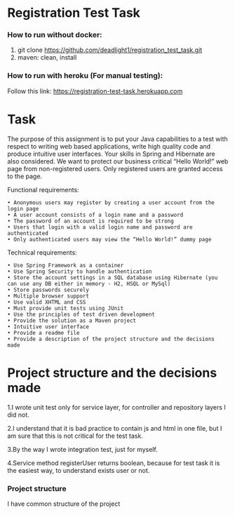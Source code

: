 # Registration Test Task
### How to run without docker:

1. git clone https://github.com/deadlight1/registration_test_task.git
2. maven: clean, install

### How to run with heroku (For manual testing):
Follow this link: https://registration-test-task.herokuapp.com

# Task
The purpose of this assignment is to put your Java capabilities to a test with respect to writing web based  applications, write high quality code and produce intuitive user interfaces. Your skills in Spring and Hibernate are also considered. 
We want to protect our business critical “Hello World!” web page from non-registered users. Only  registered users are granted access to the page.  

Functional requirements:  

    • Anonymous users may register by creating a user account from the login page  
    • A user account consists of a login name and a password  
    • The password of an account is required to be strong  
    • Users that login with a valid login name and password are authenticated  
    • Only authenticated users may view the “Hello World!” dummy page  
Technical requirements:  

    • Use Spring Framework as a container
    • Use Spring Security to handle authentication  
    • Store the account settings in a SQL database using Hibernate (you can use any DB either in memory - H2, HSQL or MySql)
    • Store passwords securely  	
    • Multiple browser support 	
    • Use valid XHTML and CSS  	
    • Must provide unit tests using JUnit 	
    • Use the principles of test driven development 	
    • Provide the solution as a Maven project 
    • Intuitive user interface 
    • Provide a readme file  
    • Provide a description of the project structure and the decisions made 
    
# Project structure and the decisions made
1.I wrote unit test only for service layer,
 for controller and repository layers I did not.

2.I understand that it is bad practice to contain js and html in one file,
but I am sure that this is not critical for the test task.

3.By the way I wrote integration test, just for myself.

4.Service method registerUser returns boolean, because for test task it is the easiest way, to understand exists user or not.

### Project structure
I have common structure of the project
